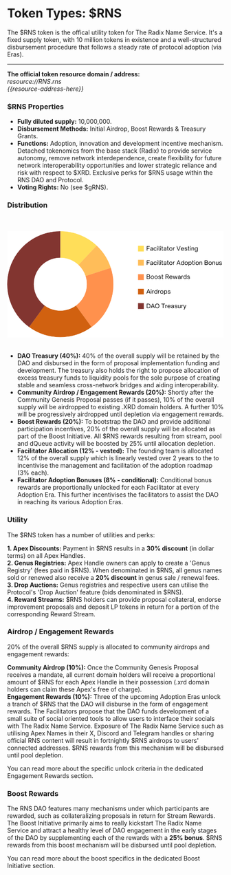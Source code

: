 # Token Types: $RNS

The $RNS token is the offical utility token for The Radix Name Service. It's a fixed supply token, with 10 million tokens in existence and a well-structured disbursement procedure that follows a steady rate of protocol adoption (via Eras).

---

**The official token resource domain / address:**<br />
*resource://RNS.rns<br />
{{resource-address-here}}*


### $RNS Properties

- **Fully diluted supply:** 10,000,000.
- **Disbursement Methods:** Initial Airdrop, Boost Rewards & Treasury Grants.
- **Functions:** Adoption, innovation and development incentive mechanism. Detached tokenomics from the base stack (Radix) to provide service autonomy, remove network interdependence, create flexibility for future network interoperability opportunities and lower strategic reliance and risk with respect to $XRD. Exclusive perks for $RNS usage within the RNS DAO and Protocol.
- **Voting Rights:** No (see $gRNS).

### Distribution

<br /><br />
![Distribution Pie Chart](../../_assets/distribution-pie.png)
<br /><br />

- **DAO Treasury (40%):** 40% of the overall supply will be retained by the DAO and disbursed in the form of proposal implementation funding and development. The treasury also holds the right to propose allocation of excess treasury funds to liquidity pools for the sole purpose of creating stable and seamless cross-network bridges and aiding interoperability.
- **Community Airdrop / Engagement Rewards (20%):** Shortly after the Community Genesis Proposal passes (if it passes), 10% of the overall supply will be airdropped to existing .XRD domain holders. A further 10% will be progressively airdropped until depletion via engagement rewards.
- **Boost Rewards (20%):** To bootstrap the DAO and provide additional participation incentives, 20% of the overall supply will be allocated as part of the Boost Initiative. All $RNS rewards resulting from stream, pool and dQueue activity will be boosted by 25% until allocation depletion.
- **Facilitator Allocation (12% - vested):** The founding team is allocated 12% of the overall supply which is linearly vested over 2 years to the to incentivise the management and facilitation of the adoption roadmap (3% each).
- **Facilitator Adoption Bonuses (8% - conditional):** Conditional bonus rewards are proportionally unlocked for each Facilitator at every Adoption Era. This further incentivises the facilitators to assist the DAO in reaching its various Adoption Eras.


### Utility

The $RNS token has a number of utilities and perks:

**1. Apex Discounts:** Payment in $RNS results in a **30% discount** (in dollar terms) on all Apex Handles.<br />
**2. Genus Registries:** Apex Handle owners can apply to create a 'Genus Registry' (fees paid in $RNS). When denominated in $RNS, all genus names sold or renewed also receive a **20% discount** in genus sale / renewal fees.<br />
**3. Drop Auctions:** Genus registries and respective users can utilise the Protocol's 'Drop Auction' feature (bids denominated in $RNS).<br />
**4. Reward Streams:** $RNS holders can provide proposal collateral, endorse improvement proposals and deposit LP tokens in return for a portion of the corresponding Reward Stream.


### Airdrop / Engagement Rewards

20% of the overall $RNS supply is allocated to community airdrops and engagement rewards:

**Community Airdrop (10%):** Once the Community Genesis Proposal receives a mandate, all current domain holders will receive a proportional amount of $RNS for each Apex Handle in their possession (.xrd domain holders can claim these Apex's free of charge).<br />
**Engagement Rewards (10%):** Three of the upcoming Adoption Eras unlock a tranch of $RNS that the DAO will disburse in the form of engagement rewards. The Facilitators propose that the DAO funds development of a small suite of social oriented tools to allow users to interface their socials with The Radix Name Service. Exposure of The Radix Name Service such as utilising Apex Names in their X, Discord and Telegram handles or sharing official RNS content will result in fortnightly $RNS airdrops to users' connected addresses. $RNS rewards from this mechanism will be disbursed until pool depletion.

You can read more about the specific unlock criteria in the dedicated Engagement Rewards section.


### Boost Rewards

The RNS DAO features many mechanisms under which participants are rewarded, such as collateralizing proposals in return for Stream Rewards. The Boost Initiative primarily aims to really kickstart The Radix Name Service and attract a healthy level of DAO engagement in the early stages of the DAO by supplementing each of the rewards with a **25% bonus**. $RNS rewards from this boost mechanism will be disbursed until pool depletion.

You can read more about the boost specifics in the dedicated Boost Initiative section.